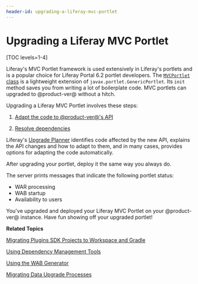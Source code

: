 ```yaml
---
header-id: upgrading-a-liferay-mvc-portlet
---
```


# Upgrading a Liferay MVC Portlet

[TOC levels=1-4]

Liferay's MVC Portlet framework is used extensively in Liferay's portlets and is
a popular choice for Liferay Portal 6.2 portlet developers. The
[`MVCPortlet` class](@platform-ref@/7.0-latest/javadocs/portal-kernel/com/liferay/portal/kernel/portlet/bridges/mvc/MVCPortlet.html)
is a lightweight extension of `javax.portlet.GenericPortlet`. Its `init` method
saves you from writing a lot of boilerplate code. MVC portlets can upgraded
to @product-ver@ without a hitch. 

Upgrading a Liferay MVC Portlet involves these steps:

1.  [Adapt the code to @product-ver@'s API](/docs/7-0/tutorials/-/knowledge_base/t/fixing-upgrade-problems)

2.  [Resolve dependencies](/docs/7-0/tutorials/-/knowledge_base/t/resolving-a-plugins-dependencies)

Liferay's 
[Upgrade Planner](/docs/7-0/tutorials/-/knowledge_base/t/liferay-upgrade-planner)
identifies code affected by the new API, explains the API changes and how to
adapt to them, and in many cases, provides options for adapting the code
automatically. 

After upgrading your portlet, deploy it the same way you always do. 

The server prints messages that indicate the following portlet status:

-   WAR processing
-   WAB startup
-   Availability to users

You've upgraded and deployed your Liferay MVC Portlet on your @product-ver@
instance. Have fun showing off your upgraded portlet!

**Related Topics**

[Migrating Plugins SDK Projects to Workspace and Gradle](/docs/7-0/tutorials/-/knowledge_base/t/migrating-traditional-plugins-to-workspace-web-applications)

[Using Dependency Management Tools](/docs/7-0/tutorials/-/knowledge_base/t/resolving-a-plugins-dependencies#using-a-dependency-management-tool)

[Using the WAB Generator](/docs/7-0/tutorials/-/knowledge_base/t/using-the-wab-generator)

[Migrating Data Upgrade Processes](/docs/7-0/tutorials/-/knowledge_base/t/optimizing-app-upgrade-processes)
